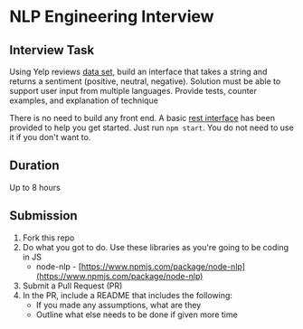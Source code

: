 # NLP Engineering Interview

## Interview Task

Using Yelp reviews [data set](https://www.yelp.com/dataset), build an interface that takes a string and returns a sentiment (positive, neutral, negative). Solution must be able to support user input from multiple languages. Provide tests, counter examples, and explanation of technique

There is no need to build any front end. A basic [rest interface](rest.js) has been provided to help you get started. Just run `npm start`. You do not need to use it if you don't want to.


## Duration

Up to 8 hours

## Submission
1.  Fork this repo
2.  Do what you got to do. Use these libraries as you're going to be coding in JS
    -  node-nlp - [https://www.npmjs.com/package/node-nlp](https://www.npmjs.com/package/node-nlp)
4.  Submit a Pull Request (PR)
5.  In the PR, include a README that includes the following:
    -  If you made any assumptions, what are they
    - Outline what else needs to be done if given more time

